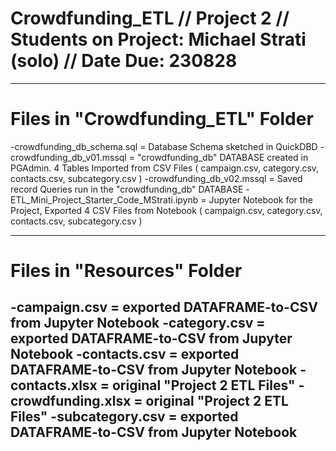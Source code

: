 # Crowdfunding_ETL // Project 2 // Students on Project: Michael Strati (solo) // Date Due: 230828

----------------------------------------------
# Files in "Crowdfunding_ETL" Folder

-crowdfunding_db_schema.sql = Database Schema sketched in QuickDBD
-crowdfunding_db_v01.mssql = "crowdfunding_db" DATABASE created in PGAdmin. 4 Tables Imported from CSV Files ( campaign.csv, category.csv, contacts.csv, subcategory.csv )
-crowdfunding_db_v02.mssql = Saved record Queries run in the "crowdfunding_db" DATABASE
-ETL_Mini_Project_Starter_Code_MStrati.ipynb = Jupyter Notebook for the Project, Exported 4 CSV Files from Notebook ( campaign.csv, category.csv, contacts.csv, subcategory.csv )

----------------------------------------------
# Files in "Resources" Folder

-campaign.csv = exported DATAFRAME-to-CSV from Jupyter Notebook
-category.csv = exported DATAFRAME-to-CSV from Jupyter Notebook
-contacts.csv = exported DATAFRAME-to-CSV from Jupyter Notebook
-contacts.xlsx = original "Project 2 ETL Files"
-crowdfunding.xlsx = original "Project 2 ETL Files"
-subcategory.csv = exported DATAFRAME-to-CSV from Jupyter Notebook
----------------------------------------------
